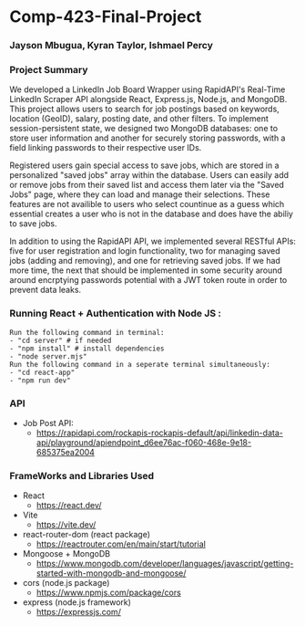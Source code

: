 # Comp-423-Final-Project
### Jayson Mbugua, Kyran Taylor, Ishmael Percy
### Project Summary 
We developed a LinkedIn Job Board Wrapper using RapidAPI's Real-Time LinkedIn Scraper API alongside React, Express.js, Node.js, and MongoDB. This project allows users to search for job postings based on keywords, location (GeoID), salary, posting date, and other filters. To implement session-persistent state, we designed two MongoDB databases: one to store user information and another for securely storing passwords, with a field linking passwords to their respective user IDs.

Registered users gain special access to save jobs, which are stored in a personalized "saved jobs" array within the database. Users can easily add or remove jobs from their saved list and access them later via the "Saved Jobs" page, where they can load and manage their selections. These features are not availible to users who select countinue as a guess which essential creates a user who is not in the database and does have the abiliy to save jobs. 

In addition to using the RapidAPI API, we implemented several RESTful APIs: five for user registration and login functionality, two for managing saved jobs (adding and removing), and one for retrieving saved jobs. If we had more time, the next that should be implemented in some security around around encrptying passwords potential with a JWT token route in order to prevent data leaks. 
### Running React + Authentication with Node JS :
    Run the following command in terminal:
    - "cd server" # if needed
    - "npm install" # install dependencies
    - "node server.mjs"
    Run the following command in a seperate terminal simultaneously:
    - "cd react-app"
    - "npm run dev"
### API
- Job Post API:
    - https://rapidapi.com/rockapis-rockapis-default/api/linkedin-data-api/playground/apiendpoint_d6ee76ac-f060-468e-9e18-685375ea2004 
### FrameWorks and Libraries Used
- React
    - https://react.dev/
- Vite
    - https://vite.dev/ 
- react-router-dom (react package)
    - https://reactrouter.com/en/main/start/tutorial
- Mongoose + MongoDB
    - https://www.mongodb.com/developer/languages/javascript/getting-started-with-mongodb-and-mongoose/
- cors (node.js package)
    - https://www.npmjs.com/package/cors
- express (node.js framework)
    - https://expressjs.com/

